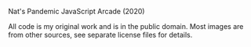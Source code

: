 Nat's Pandemic JavaScript Arcade (2020)

All code is my original work and is in the public domain.  Most images are
from other sources, see separate license files for details.
